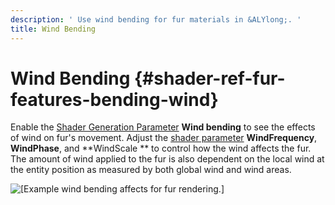 ```yaml
---
description: ' Use wind bending for fur materials in &ALYlong;. '
title: Wind Bending
---
```

# Wind Bending {#shader-ref-fur-features-bending-wind}

Enable the [Shader Generation Parameter](/docs/userguide/shaders/fur-materialsettings.md) **Wind bending** to see the effects of wind on fur's movement\. Adjust the [shader parameter](/docs/userguide/shaders/fur-materialsettings.md) **WindFrequency**, **WindPhase**, and **WindScale ** to control how the wind affects the fur\. The amount of wind applied to the fur is also dependent on the local wind at the entity position as measured by both global wind and wind areas\.

![\[Example wind bending affects for fur rendering.\]](/images/userguide/shaders/shader-ref-fur-10.gif)